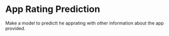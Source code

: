 # App Rating Prediction
Make a model to predictt he apprating with other information about the app provided.
